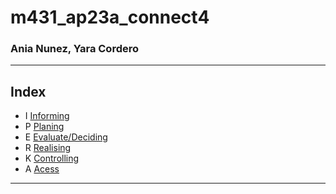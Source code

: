 # m431_ap23a_connect4

### Ania Nunez, Yara Cordero 

<hr>

## Index
* I [Informing](01_Documentation/(I)PERKA.md)
* P [Planing](01_Documentation/I(P)ERKA.md)
* E [Evaluate/Deciding](01_Documentation/IP(E)RKA.md)
* R [Realising](01_Documentation/IPE(R)KA.md)
* K [Controlling](01_Documentation/IPER(K)A.md)
* A [Acess](01_Documentation/IPERK(A).md)

<hr>

